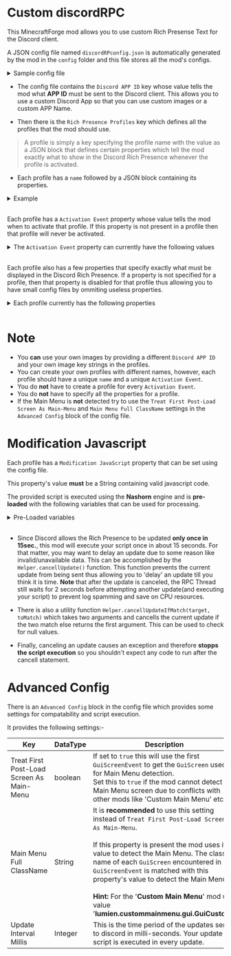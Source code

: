 # Custom discordRPC
This MinecraftForge mod allows you to use custom Rich Presense Text for the Discord client.

A JSON config file named `discordRPconfig.json` is automatically generated by the mod in the `config` folder and this file stores all the mod's configs.

<details>
  <summary>Sample config file</summary>
  <p>
  
```json
{
  "Discord APP ID": "462280508068331522",
  "Rich Presence Profiles": {
    "default": {
      "Activation Event": "JUST_STARTED",
      "Game State": "Just Started",
      "Details": "Waiting for Mod to init.",
      "Start Time Delay": 0,
      "Big Image Key": "juststrtedbig",
      "Big Image Hover Text": "Starting up",
      "Small Image Key": "juststartedsmall",
      "Small Image Hover Text": "Hi",
      "Modification JavaScript": "RichPresence.smallImageText = Helper.getUserName();RichPresence.state += ' Minecraft v'+Helper.cancellUpdateIfMatch(Helper.getMCVERSION(),null);"
    },
    "preInit": {
      "Activation Event": "PRE_INIT",
      "Game State": "Pre-Init.",
      "Details": "Forge Loading in pre-init.",
      "Start Time Delay": 0,
      "Big Image Key": "preinitbig",
      "Big Image Hover Text": "This won't take long",
      "Small Image Key": "preinitsmall",
      "Small Image Hover Text": "pre-init",
      "Modification JavaScript": "RichPresence.smallImageText = Helper.cancellUpdateIfMatch(Helper.getUserName(),null);"
    },
    "init": {
      "Activation Event": "INIT",
      "Game State": "Init.",
      "Details": "Forge Loading in init.",
      "Start Time Delay": 0,
      "Big Image Key": "initbig",
      "Big Image Hover Text": "Working on it",
      "Small Image Key": "initsmall",
      "Small Image Hover Text": "init",
      "Modification JavaScript": "RichPresence.smallImageText = Helper.cancellUpdateIfMatch(Helper.getUserName(),null);"
    },
    "postInit": {
      "Activation Event": "POST_INIT",
      "Game State": "Post-Init.",
      "Details": "Forge Loading in post-init.",
      "Start Time Delay": 0,
      "Big Image Key": "postinitbig",
      "Big Image Hover Text": "Almost there",
      "Small Image Key": "postinitsmall",
      "Small Image Hover Text": "post-init",
      "Modification JavaScript": "RichPresence.smallImageText = Helper.cancellUpdateIfMatch(Helper.getUserName(),null);"
    },
    "mainMenu": {
      "Activation Event": "MAIN_MENU_REACHED",
      "Game State": "In main menu.",
      "Details": "Idle",
      "Start Time Delay": 0,
      "Big Image Key": "mainmenu",
      "Big Image Hover Text": "Surfing the menus",
      "Small Image Key": "mainmenu",
      "Small Image Hover Text": "main-menu",
      "Modification JavaScript": "RichPresence.smallImageText = Helper.cancellUpdateIfMatch(Helper.getUserName(),null);RichPresence.details = ''+Helper.cancellUpdateIfMatch(Helper.getUserName(),null)+' has nothing to do.';"
    },
    "serverAboutToStart": {
      "Activation Event": "SERVER_ABOUT_TO_START",
      "Game State": "Loading Screen",
      "Details": "Loading Single Player Server",
      "Start Time Delay": 0,
      "Big Image Key": "serverabouttostartbig",
      "Big Image Hover Text": "Getting ready to roll",
      "Small Image Key": "serverabouttostartsmall",
      "Small Image Hover Text": "server-about-to-start",
      "Modification JavaScript": "RichPresence.smallImageText = Helper.cancellUpdateIfMatch(Helper.getUserName(),null);RichPresence.details = 'Loading World \\''+Helper.cancellUpdateIfMatch(Helper.getWorldName(),null)+'\\'';"
    },
    "serverStarted": {
      "Activation Event": "SERVER_STARTED",
      "Game State": "In-game",
      "Details": "Playing Single Player",
      "Start Time Delay": 0,
      "Big Image Key": "serverstartedbig",
      "Big Image Hover Text": "Currently causing havoc ;)",
      "Small Image Key": "serverstartedsmall",
      "Small Image Hover Text": "in-game",
      "Modification JavaScript": "RichPresence.smallImageText = Helper.cancellUpdateIfMatch(Helper.getUserName(),null);RichPresence.details = 'In the \\''+Helper.cancellUpdateIfMatch(Helper.getDimensionName(),null)+'\\'';RichPresence.state += '('+Helper.cancellUpdateIfMatch(Helper.getWorldName(),null)+')'"
    },
    "connectedToMultiplayerServer": {
      "Activation Event": "CONNECTED_TO_MULTIPLAYER_SERVER",
      "Game State": "Online",
      "Details": "Playing MultiPlayer",
      "Start Time Delay": 0,
      "Big Image Key": "connectedtomultiplayerserverbig",
      "Big Image Hover Text": "Currently causing havoc ;)",
      "Small Image Key": "connectedtomultiplayerserversmall",
      "Small Image Hover Text": "in-game",
      "Modification JavaScript": "RichPresence.smallImageText = Helper.cancellUpdateIfMatch(Helper.getUserName(),null);RichPresence.details = 'In the \\''+Helper.cancellUpdateIfMatch(Helper.getDimensionName(),null)+'\\'';RichPresence.state += ' @'+Helper.cancellUpdateIfMatch(Helper.getServerIP(),null)"
    },
    "disconnectedFromMultiplayerServer": {
      "Activation Event": "DISCONNECTED_FROM_MULTIPLAYER_SERVER",
      "Game State": "MultiplayerGUI",
      "Details": "Was just playing MultiPlayer",
      "Start Time Delay": 0,
      "Big Image Key": "disconnectedfrommultiplayerserverbig",
      "Big Image Hover Text": "Currently causing havoc ;)",
      "Small Image Key": "disconnectedfrommultiplayerserversmall",
      "Small Image Hover Text": "in-game",
      "Modification JavaScript": "RichPresence.smallImageText = Helper.cancellUpdateIfMatch(Helper.getUserName(),null);"
    }
  },
  "Advanced Config": {
    "Treat First Post-Load Screen As Main-Menu": false,
    "Main Menu Full ClassName": "lumien.custommainmenu.gui.GuiCustom",
    "Discord Update Interval": 15,
    "Script Update Interval Millis": 2000
  }
}
```

</p></details>

* The config file contains the `Discord APP ID` key whose value tells the mod what __APP ID__ must be sent to the Discord client.
This allows you to use a custom Discord App so that you can use custom images or a custom APP Name.

* Then there is the `Rich Presence Profiles` key which defines all the profiles that the mod should use.
> A profile is simply a key specifying the profile name with the value as a JSON block that defines certain properties which tell the mod exactly what to show in the Discord Rich Presence whenever the profile is activated.

* Each profile has a `name` followed by a JSON block containing its properties.
<details>
<summary>Example</summary>
<p>

```json
{
  "Discord APP ID": "462280508068331522",
  "Rich Presence Profiles": {
    "default": {
      "Activation Event": "JUST_STARTED",
      "Game State": "Just Started",
      "Details": "Waiting for Mod to init.",
      "Start Time Delay": 0,
      "Big Image Key": "juststrtedbig",
      "Big Image Hover Text": "Starting up",
      "Small Image Key": "juststartedsmall",
      "Small Image Hover Text": "Hi"
    }
  },
  "Advanced Config": {
    "Treat First Post-Load Screen As Main-Menu": true,
    "Discord Update Interval": 15,
    "Script Update Interval Millis": 2000
  }
}
```
> The above config file has only one profile named `default` and its `Activation Event` property is set to `JUST_STARTED`.

</p></details>
<br>

Each profile has a `Activation Event` property whose value tells the mod when to activate that profile. 
If this property is not present in a profile then that profile will never be activated. 
<details>
  <summary>The <code>Activation Event</code> property can currently have the following values</summary>
  <p>
  
| Activation Event | Description |
|------------------|-------------|
| JUST_STARTED     | This event occours when the mod is loaded into memory. Currently specifying this activation event has no use since it occours before the config file is read. |
| PRE_INIT         | This event occours when Forge calls the `pre-init` function, i.e during the `pre-init` phase of loading. |
| INIT | This event occours when Forge calls the `init` function, i.e during the `init` phase of loading. |
| POST_INIT | This event occours when Forge calls the `post-init` function, i.e during the `post-init` phase of loading. |
| MAIN_MENU_REACHED | This event occours when the main menu screen is displayed. |
| SERVER_ABOUT_TO_START | This event occours __before__ a __Single-Player__ world starts. |
| SERVER_STARTING | This event occours __while__ a __Single-Player__ world is starting. |
| SERVER_STARTED | This event occours __after__ a __Single-Player__ world has started. |
| CONNECTED_TO_SINGLEPLAYER_SERVER | This event occours when the player has connected to a Single-Player server, i.e. the player's Entity has been created. |
| DISCONNECTED_FROM_SINGLEPLAYER_SERVER | This event occours when the player has disconnected from the Single-Player server, i.e. the server is still running but the player entity has disconnected. |
| SERVER_STOPPING | This event occours __while__ a __Single-Player__ world is stopping. |
| SERVER_STOPPED | This event occours __after__ a __Single-Player__ world has stopped. |
| CONNECTED_TO_MULTIPLAYER_SERVER | This event occours when the player has connected to a __Multi-Player/Online__ server, i.e. the player's Entity has been created. |
| DISCONNECTED_FROM_MULTIPLAYER_SERVER | This event occours when the player has disconnected from the __Multi-Player/Onilne__ server, i.e. the player entity has disconnected. |

  </p></details>
  <br>
  
  Each profile also has a few properties that specify exactly what must be displayed in the Discord Rich Presence.
  If a property is not specified for a profile, then that property is disabled for that profile thus allowing you to have small config files by ommiting useless properties.
  <details>
  <summary>Each profile currently has the following properties</summary>
  <p>
  
| Property                 | Datatype | Max Length | Description |
|--------------------------|----------|------------|-------------|
| Activation Event | String | Fixed Values | This stores the activation event of this profile, eg: `MAIN_MENU_REACHED`. |
| Game State | String | 128 Chars. | This is discord's state string. |
| Details | String | 128 Chars. | This is discord's details string. |
| Party ID | String | 128 Chars. | This is discord's party ID string. |
| Party Current Size | Integer | Integer | This is discord's party size string. |
| Party Max Size | Integer | Integer | This is discord's party size max string. |
| Start Timestamp | Long | Long | This is discord's start timestamp string. |
| End Timestamp | Long | Long | This is discord's end timestamp string. |
| Start Time Delay | Long | Long | When this is set, `Start Timestamp` is ignored and discord is given a startTimestamp that is `profileActivationTime + value` where `value` is this field's value. |
| End Time Delay | Long | Long | Similar to `Start Time Delay`. |
| Big Image Key | String | 32 Chars. | This is discord's large image key string. |
| Big Image Hover Text | String | 128 Chars. | This is discord's large image text string. |
| Small Image Key | String | 32 Chars. | This is discord's small image key string. |
| Small Image Hover Text | String | 128 Chars. | This is discord's small image text string. |
| Modification JavaScript | String | Any Size | This is the javascript code that is executed before sending an update to Discord. It uses the Nashorn engine therefore you can use the 'load()' function to load custom js files which will allow you to change the js code without restarting the game. See below to know more. |
| Join Secret | String | 128 Chars. | This is currently unused. |
| Spectate Secret | String | 128 Chars. | This is currently unused. |

  </p></details>
  <br>
  
  # Note
  * You __can__ use your own images by providing a different `Discord APP ID` and your own image key strings in the profiles.
  * You can create your own profiles with different names, however, each profile should have a unique `name` and a unique `Activation Event`.
  * You do __not__ have to create a profile for every `Activation Event`.
  * You do __not__ have to specify all the properties for a profile.
  * If the Main Menu is __not__ detected try to use the `Treat First Post-Load Screen As Main-Menu` and `Main Menu Full ClassName` settings in the `Advanced Config` block of the config file.
  
  # Modification Javascript
  Each profile has a `Modification JavaScript` property that can be set using the config file.
  
  This property's value __must__ be a String containing valid javascript code.
  
  The provided script is executed using the __Nashorn__ engine and is __pre-loaded__ with the following variables that can be used for processing.
  
  <details>
  <summary>Pre-Loaded variables</summary>
  <p>

| Variable Name | Data Type | Description |
|---------------|-----------|-------------|
| RichPresence | [`net.arikia.dev.drpc.DiscordRichPresence`](https://github.com/Vatuu/discord-rpc/blob/master/src/main/java/net/arikia/dev/drpc/DiscordRichPresence.java) | This is the `DiscordRichPresence` object that will be passed in the current update to discord and it stores all the information regarding the rich presence. You must change this objects properties to change what is displayed in the rich presence. See [net.arikia.dev.drpc.DiscordRichPresence](https://github.com/Vatuu/discord-rpc/blob/master/src/main/java/net/arikia/dev/drpc/DiscordRichPresence.java)|
| CurrentProfileName | `String` | This is the name of the currently active profile. (Hint: You can use this to make a single js file that behaves differently for different profiles and is executed using the `load()` function) |
| hasProfileChanged | `boolean` | This is a boolean value that is only true when a profile has been changed. __Note__ that after a single execution this value is false even if the RPC update was cancelled using the [ScriptHelper::cancellUpdate()](https://github.com/jaideepheer/MinecraftForge-custom_discordRPC/blob/5f9d87adc33e628df24a4a808ca45aa157231018/src/main/java/jdmcmods/custom_discordrpc/ScriptEngine/modScriptEngine.java#L170). |
| log | org.apache.logging.log4j.Logger::info | This is the logger function used to print output to the log. Just send it an object ant it'll print it to the log. For eg: log('hello') |
| Helper | [`ScriptHelper`](https://github.com/jaideepheer/MinecraftForge-custom_discordRPC/blob/5f9d87adc33e628df24a4a808ca45aa157231018/src/main/java/jdmcmods/custom_discordrpc/ScriptEngine/modScriptEngine.java#L157) | This is perhaps the most usefull variable. It is a custom wrapper object that provides various functions to get data from Minecraft during script execution. For eg. one of its functions is `Helper.getUserName()` which returns a `String`. <br>Eg: `log(Helper.getMCVERSION())` prints the Minecraft version to the log.<br><br> See the [`ScriptHelper`](https://github.com/jaideepheer/MinecraftForge-custom_discordRPC/blob/5f9d87adc33e628df24a4a808ca45aa157231018/src/main/java/jdmcmods/custom_discordrpc/ScriptEngine/modScriptEngine.java#L157) class's doccumentation to know more. |

  </p></details>
<br>

* Since Discord allows the Rich Presence to be updated __only once in 15sec.__, this mod will execute your script once in about 15 seconds. For that matter, you may want to delay an update due to some reason like invalid/unavailable data. This can be accomplished by the `Helper.cancellUpdate()` function. This function prevents the current update from being sent thus allowing you to 'delay' an update till you think it is time. __Note__ that after the update is canceled, the RPC Thread still waits for 2 seconds before attempting another update(and executing your script) to prevent log spamming and save on CPU resources.

* There is also a utility function `Helper.cancellUpdateIfMatch(target, toMatch)` which takes two arguments and cancells the current update if the two match else returns the first argument. This can be used to check for null values.

* Finally, canceling an update causes an exception and therefore __stopps the script execution__ so you shouldn't expect any code to run after the cancell statement.

# Advanced Config
There is an `Advanced Config` block in the config file which provides some settings for compatability and script execution.

It provides the following settings:-

| Key | DataType | Description |
|-----|----------|-------------|
| Treat First Post-Load Screen As Main-Menu | boolean | If set to `true` this will use the first `GuiScreenEvent` to get the `GuiScreen` used for Main Menu detection.<br>Set this to `true` if the mod cannot detect the Main Menu screen due to conflicts with other mods like 'Custom Main Menu' etc. |
| Main Menu Full ClassName | String | It is __recommended__ to use this setting instead of `Treat First Post-Load Screen As Main-Menu`.<br><br>If this property is present the mod uses its value to detect the Main Menu. The class name of each `GuiScreen` encountered in `GuiScreenEvent` is matched with this property's value to detect the Main Menu.<br><br>__Hint:__ For the '__Custom Main Menu__' mod use value '__lumien.custommainmenu.gui.GuiCustom__'. |
| Update Interval Millis | Integer | This is the time period of the updates sent to discord in milli-seconds. Your update script is executed in every update. |
